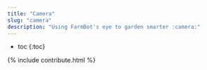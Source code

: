 ```yaml
---
title: "Camera"
slug: "camera"
description: "Using FarmBot's eye to garden smarter :camera:"
---
```


* toc
{:toc}

{% include contribute.html %}
